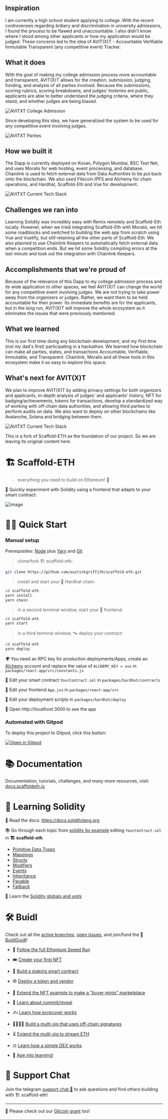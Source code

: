 ## Inspiration
I am currently a high school student applying to college. With the recent controversies regarding bribery and discrimination in university admissions, I found the process to be flawed and unaccountable. I also didn’t know where I stood among other applicants or how my application would be judged. These concerns led to the idea of AVIT(X)T - Accountable Verifiable Immutable Transparent (any competitive event) Tracker.

## What it does
With the goal of making my college admission process more accountable and transparent, AVIT(X)T allows for the creation, submission, judging, funding, and analysis of all parties involved. Because the submissions, scoring rubrics, scoring breakdowns, and judges’ histories are public, applicants are able to better understand the judging criteria, where they stand, and whether judges are being biased.

![AVITXT College Admission](https://drive.google.com/uc?export=view&id=1JJW1qlez5_ZLsE_STWGwhUvuiuvP6jhW)

Since developing this idea, we have generalized the system to be used for any competitive event involving judges.

![AVITXT Parties](https://drive.google.com/uc?export=view&id=1Pan01tF1UmWJPf2IbvLP9wJyVuY5FDA1)

## How we built it
The Dapp is currently deployed on Kovan, Polygon Mumbai, BSC Test Net, and uses Moralis for web hosting, event processing, and database.  Chainlink is used to fetch external data from Data Authorities to be put back onto the blockchain.  We also used Filecoin IPFS and Alchemy for chain operations, and Hardhat, Scaffold-Eth and Vue for development.

![AVITXT Current Tech Stack](https://drive.google.com/uc?export=view&id=1H_sCHk8XTvfv2A1SIht-g3WUe3k5GWDI)

## Challenges we ran into
Learning Solidity was incredibly easy with Remix remotely and Scaffold-Eth locally.  However, when we tried integrating Scaffold-Eth with Moralis, we hit some roadblocks and switched to building the web app from scratch using Vue and Vuetify, but still retaining all the other parts of Scaffold-Eth.  We also planned to use Chainlink Keepers to automatically fetch external data when a competition ends.  But we hit some Solidity compiling errors at the last minute and took out the integration with Chainlink Keepers.

## Accomplishments that we're proud of
Because of the relevance of this Dapp to my college admission process and its wide application to other spaces, we feel AVIT(X)T can change the world for any competitive event involving judges.  We are not trying to take power away from the organizers or judges. Rather, we want them to be held accountable for their power. Its immediate benefits are for the applicants, but in the long run, AVIT(X)T will improve the whole ecosystem as it eliminates the issues that were previously mentioned. 

## What we learned
This is our first time doing any blockchain development, and my first time (not my dad's first) participating in a hackathon.  We learned how blockchain can make all parties, states, and transactions Accountable, Verifiable, Immutable, and Transparent.  Chainlink, Moralis and all these tools in this ecosystem make it so easy to explore this space.

## What's next for AVIT(X)T
We plan to improve AVIT(X)T by adding privacy settings for both organizers and applicants, in-depth analysis of judges' and applicants' history, NFT for badging/achievements, tokens for transactions, develop a standardized way of working with off-chain data authorities, and allowing third parties to perform audits on data.  We also want to deploy on other blockchains like Avalanche, Solana and bridging between them.

![AVITXT Current Tech Stack](https://drive.google.com/uc?export=view&id=1nJa-mt6e5X7FIo3Gq9zakYgMv-Y1RfRr)

This is a fork of Scaffold-ETH as the foundation of our project. So we are leaving its original content here.

# 🏗 Scaffold-ETH

> everything you need to build on Ethereum! 🚀

🧪 Quickly experiment with Solidity using a frontend that adapts to your smart contract:

![image](https://user-images.githubusercontent.com/2653167/124158108-c14ca380-da56-11eb-967e-69cde37ca8eb.png)


# 🏄‍♂️ Quick Start

### Manual setup

Prerequisites: [Node](https://nodejs.org/en/download/) plus [Yarn](https://classic.yarnpkg.com/en/docs/install/) and [Git](https://git-scm.com/downloads)

> clone/fork 🏗 scaffold-eth:

```bash
git clone https://github.com/austintgriffith/scaffold-eth.git
```

> install and start your 👷‍ Hardhat chain:

```bash
cd scaffold-eth
yarn install
yarn chain
```

> in a second terminal window, start your 📱 frontend:

```bash
cd scaffold-eth
yarn start
```

> in a third terminal window, 🛰 deploy your contract:

```bash
cd scaffold-eth
yarn deploy
```

🌍 You need an RPC key for production deployments/Apps, create an [Alchemy](https://www.alchemy.com/) account and replace the value of `ALCHEMY_KEY = xxx` in `packages/react-app/src/constants.js`

🔏 Edit your smart contract `YourContract.sol` in `packages/hardhat/contracts`

📝 Edit your frontend `App.jsx` in `packages/react-app/src`

💼 Edit your deployment scripts in `packages/hardhat/deploy`

📱 Open http://localhost:3000 to see the app

### Automated with Gitpod

To deploy this project to Gitpod, click this button:

[![Open in Gitpod](https://gitpod.io/button/open-in-gitpod.svg)](https://gitpod.io/#github.com/scaffold-eth/scaffold-eth)

# 📚 Documentation

Documentation, tutorials, challenges, and many more resources, visit: [docs.scaffoldeth.io](https://docs.scaffoldeth.io)

# 🔭 Learning Solidity

📕 Read the docs: https://docs.soliditylang.org

📚 Go through each topic from [solidity by example](https://solidity-by-example.org) editing `YourContract.sol` in **🏗 scaffold-eth**

- [Primitive Data Types](https://solidity-by-example.org/primitives/)
- [Mappings](https://solidity-by-example.org/mapping/)
- [Structs](https://solidity-by-example.org/structs/)
- [Modifiers](https://solidity-by-example.org/function-modifier/)
- [Events](https://solidity-by-example.org/events/)
- [Inheritance](https://solidity-by-example.org/inheritance/)
- [Payable](https://solidity-by-example.org/payable/)
- [Fallback](https://solidity-by-example.org/fallback/)

📧 Learn the [Solidity globals and units](https://solidity.readthedocs.io/en/v0.6.6/units-and-global-variables.html)

# 🛠 Buidl

Check out all the [active branches](https://github.com/austintgriffith/scaffold-eth/branches/active), [open issues](https://github.com/austintgriffith/scaffold-eth/issues), and join/fund the 🏰 [BuidlGuidl](https://BuidlGuidl.com)!

  
 - 🚤  [Follow the full Ethereum Speed Run](https://medium.com/@austin_48503/%EF%B8%8Fethereum-dev-speed-run-bd72bcba6a4c)


 - 🎟  [Create your first NFT](https://github.com/austintgriffith/scaffold-eth/tree/simple-nft-example)
 - 🥩  [Build a staking smart contract](https://github.com/austintgriffith/scaffold-eth/tree/challenge-1-decentralized-staking)
 - 🏵  [Deploy a token and vendor](https://github.com/austintgriffith/scaffold-eth/tree/challenge-2-token-vendor)
 - 🎫  [Extend the NFT example to make a "buyer mints" marketplace](https://github.com/austintgriffith/scaffold-eth/tree/buyer-mints-nft)
 - 🎲  [Learn about commit/reveal](https://github.com/austintgriffith/scaffold-eth/tree/commit-reveal-with-frontend)
 - ✍️  [Learn how ecrecover works](https://github.com/austintgriffith/scaffold-eth/tree/signature-recover)
 - 👩‍👩‍👧‍👧  [Build a multi-sig that uses off-chain signatures](https://github.com/austintgriffith/scaffold-eth/tree/meta-multi-sig)
 - ⏳  [Extend the multi-sig to stream ETH](https://github.com/austintgriffith/scaffold-eth/tree/streaming-meta-multi-sig)
 - ⚖️  [Learn how a simple DEX works](https://medium.com/@austin_48503/%EF%B8%8F-minimum-viable-exchange-d84f30bd0c90)
 - 🦍  [Ape into learning!](https://github.com/austintgriffith/scaffold-eth/tree/aave-ape)

# 💬 Support Chat

Join the telegram [support chat 💬](https://t.me/joinchat/KByvmRe5wkR-8F_zz6AjpA) to ask questions and find others building with 🏗 scaffold-eth!

---

🙏 Please check out our [Gitcoin grant](https://gitcoin.co/grants/2851/scaffold-eth) too!
